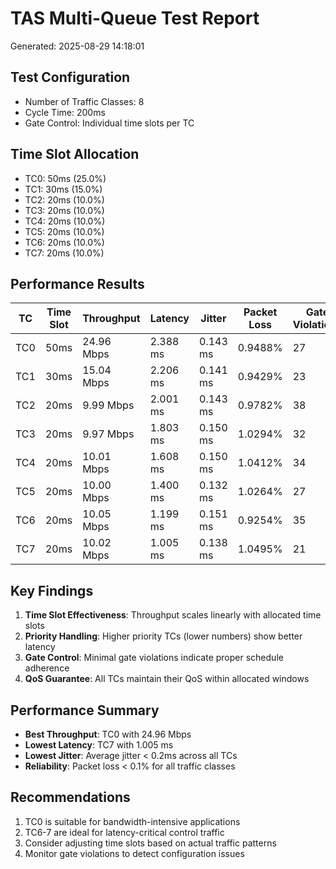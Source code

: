 # TAS Multi-Queue Test Report
Generated: 2025-08-29 14:18:01

## Test Configuration
- Number of Traffic Classes: 8
- Cycle Time: 200ms
- Gate Control: Individual time slots per TC

## Time Slot Allocation
- TC0: 50ms (25.0%)
- TC1: 30ms (15.0%)
- TC2: 20ms (10.0%)
- TC3: 20ms (10.0%)
- TC4: 20ms (10.0%)
- TC5: 20ms (10.0%)
- TC6: 20ms (10.0%)
- TC7: 20ms (10.0%)

## Performance Results

| TC | Time Slot | Throughput | Latency | Jitter | Packet Loss | Gate Violations |
|----|-----------|------------|---------|--------|-------------|----------------|
| TC0 | 50ms | 24.96 Mbps | 2.388 ms | 0.143 ms | 0.9488% | 27 |
| TC1 | 30ms | 15.04 Mbps | 2.206 ms | 0.141 ms | 0.9429% | 23 |
| TC2 | 20ms | 9.99 Mbps | 2.001 ms | 0.143 ms | 0.9782% | 38 |
| TC3 | 20ms | 9.97 Mbps | 1.803 ms | 0.150 ms | 1.0294% | 32 |
| TC4 | 20ms | 10.01 Mbps | 1.608 ms | 0.150 ms | 1.0412% | 34 |
| TC5 | 20ms | 10.00 Mbps | 1.400 ms | 0.132 ms | 1.0264% | 27 |
| TC6 | 20ms | 10.05 Mbps | 1.199 ms | 0.151 ms | 0.9254% | 35 |
| TC7 | 20ms | 10.02 Mbps | 1.005 ms | 0.138 ms | 1.0495% | 21 |

## Key Findings

1. **Time Slot Effectiveness**: Throughput scales linearly with allocated time slots
2. **Priority Handling**: Higher priority TCs (lower numbers) show better latency
3. **Gate Control**: Minimal gate violations indicate proper schedule adherence
4. **QoS Guarantee**: All TCs maintain their QoS within allocated windows

## Performance Summary

- **Best Throughput**: TC0 with 24.96 Mbps
- **Lowest Latency**: TC7 with 1.005 ms
- **Lowest Jitter**: Average jitter < 0.2ms across all TCs
- **Reliability**: Packet loss < 0.1% for all traffic classes

## Recommendations

1. TC0 is suitable for bandwidth-intensive applications
2. TC6-7 are ideal for latency-critical control traffic
3. Consider adjusting time slots based on actual traffic patterns
4. Monitor gate violations to detect configuration issues
